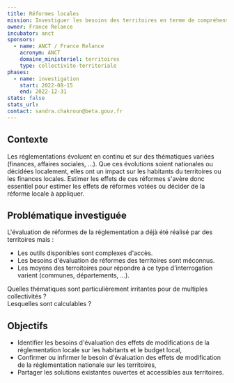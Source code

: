 ```yaml
---
title: Réformes locales
mission: Investiguer les besoins des territoires en terme de compréhension de l'impact de réformes existantes ou envisagées
owner: France Relance
incubator: anct
sponsors:
  - name: ANCT / France Relance
    acronym: ANCT
    domaine_ministeriel: territoires
    type: collectivite-territoriale
phases:
  - name: investigation
    start: 2022-08-15
    end: 2022-12-31
stats: false
stats_url:
contact: sandra.chakroun@beta.gouv.fr
---
```


## Contexte

Les réglementations évoluent en continu et sur des thématiques variées (finances, affaires sociales, ...).
Que ces évolutions soient nationales ou décidées localement, elles ont un impact sur les habitants du territoires ou les finances locales.
Estimer les effets de ces réformes s'avère donc essentiel pour estimer les effets de réformes votées ou décider de la réforme locale à appliquer.

## Problématique investiguée

L'évaluation de réformes de la réglementation a déjà été réalisé par des territoires mais :

* Les outils disponibles sont complexes d'accès.
* Les besoins d'évaluation de réformes des territoires sont méconnus.
* Les moyens des terroitoires pour répondre à ce type d'interrogation varient (communes, départements, ...).

Quelles thématiques sont particulièrement irritantes pour de multiples collectivités ?  
Lesquelles sont calculables ?

## Objectifs

* Identifier les besoins d'évaluation des effets de modifications de la réglementation locale sur les habitants et le budget local,
* Confirmer ou infirmer le besoin d'évaluation des effets de modification de la réglementation nationale sur les territoires,
* Partager les solutions existantes ouvertes et accessibles aux territoires.
